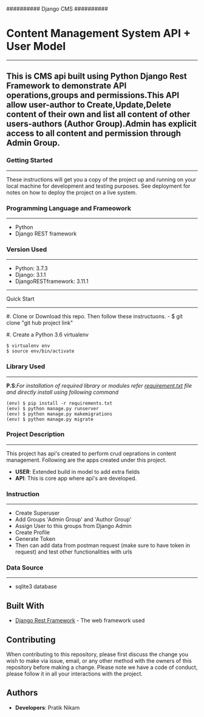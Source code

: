 ##########
Django CMS
##########
# Content Management System API + User Model
---
This is CMS api built using Python Django Rest Framework to demonstrate API operations,groups and permissions.This API allow user-author to Create,Update,Delete content of their own and list all content of
other users-authors (Author Group).Admin has explicit access to all content and permission through Admin Group.
---

### Getting Started
---
These instructions will get you a copy of the project up and running on your local machine for development and testing purposes. See deployment for notes on how to deploy the project on a live system.

### Programming Language and Frameowork
---
* Python
* Django REST framework

### Version Used
---
* Python: 3.7.3
* Django: 3.1.1
* DjangoRESTframework: 3.11.1


***********
Quick Start
***********
#. Clone or Download this repo. Then follow these instructuons. -
	$ git clone "git hub project link"

#. Create a Python 3.6 virtualenv

    $ virtualenv env
    $ source env/bin/activate

### Library Used
---
**P.S**:*For installation of required library or modules refer [requirement.txt](https://bitbucket.org/decimal-point-analytics/mahindra_robopulse_api/src/fa14e45626d772e30c228219dc0038aa0f4c5f4b/requirements.txt?at=feature%2Ft1000) file and directly install using following command*

	(env) $ pip install -r requirements.txt
    (env) $ python manage.py runserver
	(env) $ python manage.py makemigrations
	(env) $ python manage.py migrate

### Project Description
---
This project has api's created to perform crud oeprations in content management.
Following are the apps created under this project.

* **USER**: Extended build in model to add extra fields
* **API**: This is core app where api's are developed.

### Instruction
---
* Create Superuser
* Add Groups 'Admin Group' and 'Author Group'
* Assign User to this groups from Django Admin
* Create Profile
* Generate Token
* Then can add data from postman request (make sure to have token in request) and test other functionalities with urls

### Data Source
---
* sqlite3 database


## Built With

* [Django Rest Framework](https://www.django-rest-framework.org) - The web framework used


## Contributing

When contributing to this repository, please first discuss the change you wish to make via issue,
email, or any other method with the owners of this repository before making a change.
Please note we have a code of conduct, please follow it in all your interactions with the project.


## Authors

* **Developers**: Pratik Nikam


